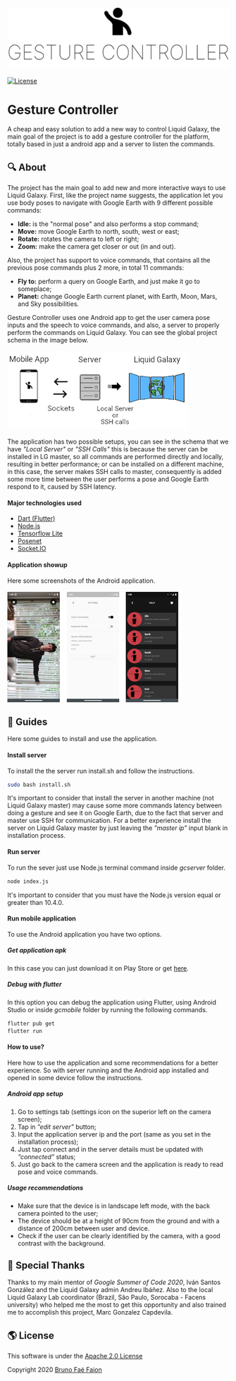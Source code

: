 ![Project Logo](/doc/logo.png)


[![License](https://img.shields.io/github/license/LiquidGalaxyLAB/Presentation-Tool.svg)](https://opensource.org/licenses/Apache-2.0)
# Gesture Controller
A cheap and easy solution to add a new way to control Liquid Galaxy, the main goal of the project is to add a gesture controller for the platform, totally based in just a android app and a server to listen the commands.

## :mag: About
The project has the main goal to add new and more interactive ways to use Liquid Galaxy. First, like the project name suggests, the application let you use body poses to navigate with Google Earth with 9 different possible commands:
- **Idle:** is the "normal pose" and also performs a stop command;
- **Move:** move Google Earth to north, south, west or east;
- **Rotate:** rotates the camera to left or right;
- **Zoom:** make the camera get closer or out (in and out).

Also, the project has support to voice commands, that contains all the previous pose commands plus 2 more, in total 11 commands:
- **Fly to:** perform a query on Google Earth, and just make it go to someplace;
- **Planet:** change Google Earth current planet, with Earth, Moon, Mars, and Sky possibilities.

Gesture Controller uses one Android app to get the user camera pose inputs and the speech to voice commands, and also, a server to properly perform the commands on Liquid Galaxy. You can see the global project schema in the image below.
<br />
<br />
![Global Schema](/doc/global_schema.png)
<br />
<br />
The application has two possible setups, you can see in the schema that we have _"Local Server"_ or _"SSH Calls"_ this is because the server can be installed in LG master, so all commands are performed directly and locally, resulting in better performance; or can be installed on a different machine, in this case, the server makes SSH calls to master, consequently is added some more time between the user performs a pose and Google Earth respond to it, caused by SSH latency.

#### Major technologies used
- [Dart (Flutter)](https://flutter.dev)
- [Node.js](https://nodejs.org/en/)
- [Tensorflow Lite](https://www.tensorflow.org/lite)
- [Posenet](https://www.tensorflow.org/lite/models/pose_estimation/overview)
- [Socket.IO](https://socket.io)

#### Application showup
Here some screenshots of the Android application.
<br />
<br />
![Global Schema](/doc/app_screenshots.png)

## :book: Guides
Here some guides to install and use the application.
#### Install server
To install the the server run install.sh and follow the instructions.
``` bash
sudo bash install.sh
```
It's important to consider that install the server in another machine (not Liquid Galaxy master) may cause some more commands latency between doing a gesture and see it on Google Earth, due to the fact that server and master use SSH for communication. For a better experience install the server on Liquid Galaxy master by just leaving the _”master ip”_  input blank in installation process.

#### Run server
To run the sever just use Node.js terminal command inside _gcserver_ folder.
```bash
node index.js
```
It's important to consider that you must have the Node.js version equal or greater than 10.4.0.

#### Run mobile application
To use the Android application you have two options.

##### Get application apk
In this case you can just download it on Play Store or get [here](https://drive.google.com/drive/u/0/folders/1fWzFNq7PgQY8xgaQBN_8fVCIN3UipCUP).

##### Debug with flutter
In this option you can debug the application using Flutter, using Android Studio or inside _gcmobile_ folder by running the following commands.
``` bash
flutter pub get
flutter run
```
#### How to use?
Here how to use the application and some recommendations for a better experience. So with server running and the Android app installed and opened in some device follow the instructions.
##### Android app setup
1. Go to settings tab (settings icon on the superior left on the camera screen);
2. Tap in _”edit server”_ button;
3. Input the application server ip and the port (same as you set in the installation process);
4. Just tap connect and in the server details must be updated with _”connected”_ status;
5. Just go back to the camera screen and the application is ready to read pose and voice commands.

##### Usage recommendations
- Make sure that the device is in landscape left mode, with the back camera pointed to the user;
- The device should be at a height of 90cm from the ground and with a distance of 200cm  between user and device.
- Check if the user can be clearly identified by the camera, with a good contrast with the background.


## :beers: Special Thanks
Thanks to my main mentor of _Google Summer of Code 2020_, Iván Santos González and the Liquid Galaxy admin Andreu Ibáñez. Also to the local Liquid Galaxy Lab coordinator (Brazil, São Paulo, Sorocaba - Facens university) who helped me the most to get this opportunity and also trained me to accomplish this project, Marc Gonzalez Capdevila.

## :earth_americas: License
This software is under the [Apache 2.0 License](https://opensource.org/licenses/Apache-2.0)

Copyright 2020 [Bruno Faé Faion](https://www.linkedin.com/in/bruno-faé-faion-b36a03192/)
